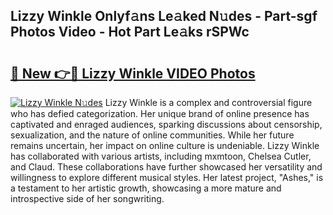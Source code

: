 ## Lizzy Winkle Onlyf𝚊ns Le𝚊ked N𝚞des - Part-sgf Photos Video - Hot Part Le𝚊ks rSPWc

# <h2><a href="http://ab99526.deff.icu/?id=Lizzy+Winkle">🔗 New 👉🔴 Lizzy Winkle VIDEO Photos</a></h2>

[![Lizzy Winkle N𝚞des](https://i.imgur.com/rIISA9y.gif)](http://ab99526.deff.icu/?id=Lizzy+Winkle)
Lizzy Winkle is a complex and controversial figure who has defied categorization. Her unique brand of online presence has captivated and enraged audiences, sparking discussions about censorship, sexualization, and the nature of online communities. While her future remains uncertain, her impact on online culture is undeniable. Lizzy Winkle has collaborated with various artists, including mxmtoon, Chelsea Cutler, and Claud. These collaborations have further showcased her versatility and willingness to explore different musical styles. Her latest project, "Ashes," is a testament to her artistic growth, showcasing a more mature and introspective side of her songwriting.
